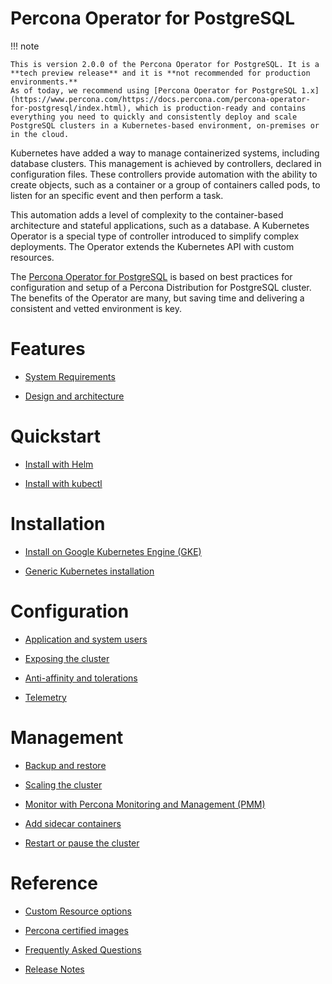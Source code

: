 # Percona Operator for PostgreSQL

!!! note

    This is version 2.0.0 of the Percona Operator for PostgreSQL. It is a **tech preview release** and it is **not recommended for production environments.**
    As of today, we recommend using [Percona Operator for PostgreSQL 1.x](https://www.percona.com/https://docs.percona.com/percona-operator-for-postgresql/index.html), which is production-ready and contains everything you need to quickly and consistently deploy and scale PostgreSQL clusters in a Kubernetes-based environment, on-premises or in the cloud.

Kubernetes have added a way to manage containerized systems, including database
clusters. This management is achieved by controllers, declared in configuration
files. These controllers provide automation with the ability to create objects,
such as a container or a group of containers called pods, to listen for an
specific event and then perform a task.

This automation adds a level of complexity to the container-based architecture
and stateful applications, such as a database. A Kubernetes Operator is a
special type of controller introduced to simplify complex deployments. The
Operator extends the Kubernetes API with custom resources.

The [Percona Operator for PostgreSQL](https://github.com/percona/percona-postgresql-operator) is based on best practices for configuration and
setup of a Percona Distribution for PostgreSQL cluster. The benefits of the
Operator are many, but saving time and delivering a consistent and vetted
environment is key.

# Features

* [System Requirements](System-Requirements.md)

* [Design and architecture](architecture.md)

# Quickstart

* [Install with Helm](helm.md)

* [Install with kubectl](kubectl.md)

# Installation

* [Install on Google Kubernetes Engine (GKE)](gke.md)

* [Generic Kubernetes installation](kubernetes.md)

# Configuration

* [Application and system users](users.md)

* [Exposing the cluster](expose.md)

* [Anti-affinity and tolerations](constraints.md)

* [Telemetry](telemetry.md)

# Management

* [Backup and restore](backups.md)

* [Scaling the cluster](scaling.md)

* [Monitor with Percona Monitoring and Management (PMM)](monitoring.md)

* [Add sidecar containers](sidecar.md)

* [Restart or pause the cluster](pause.md)


# Reference

* [Custom Resource options](operator.md)

* [Percona certified images](images.md)

* [Frequently Asked Questions](faq.md)

* [Release Notes](ReleaseNotes/index.md)
